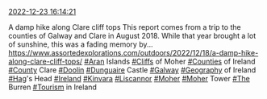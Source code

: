 [2022-12-23 16:14:21](https://mstdn.social/@hill_wanderer/109563875256296861)

A damp hike along Clare cliff tops This report comes from a trip to the counties of Galway and Clare in August 2018. While that year brought a lot of sunshine, this was a fading memory by... <a href="https://www.assortedexplorations.com/outdoors/2022/12/18/a-damp-hike-along-clare-cliff-tops/" target="_blank" rel="nofollow noopener noreferrer" translate="no">https://www.assortedexplorations.com/outdoors/2022/12/18/a-damp-hike-along-clare-cliff-tops/</a> <a href="https://mstdn.social/tags/Aran" class="mention hashtag" rel="tag">#Aran</a> Islands <a href="https://mstdn.social/tags/Cliffs" class="mention hashtag" rel="tag">#Cliffs</a> of Moher <a href="https://mstdn.social/tags/Counties" class="mention hashtag" rel="tag">#Counties</a> of Ireland <a href="https://mstdn.social/tags/County" class="mention hashtag" rel="tag">#County</a> Clare <a href="https://mstdn.social/tags/Doolin" class="mention hashtag" rel="tag">#Doolin</a> <a href="https://mstdn.social/tags/Dunguaire" class="mention hashtag" rel="tag">#Dunguaire</a> Castle <a href="https://mstdn.social/tags/Galway" class="mention hashtag" rel="tag">#Galway</a> <a href="https://mstdn.social/tags/Geography" class="mention hashtag" rel="tag">#Geography</a> of Ireland <a href="https://mstdn.social/tags/Hag" class="mention hashtag" rel="tag">#Hag</a>&#39;s Head <a href="https://mstdn.social/tags/Ireland" class="mention hashtag" rel="tag">#Ireland</a> <a href="https://mstdn.social/tags/Kinvara" class="mention hashtag" rel="tag">#Kinvara</a> <a href="https://mstdn.social/tags/Liscannor" class="mention hashtag" rel="tag">#Liscannor</a> <a href="https://mstdn.social/tags/Moher" class="mention hashtag" rel="tag">#Moher</a> <a href="https://mstdn.social/tags/Moher" class="mention hashtag" rel="tag">#Moher</a> Tower <a href="https://mstdn.social/tags/The" class="mention hashtag" rel="tag">#The</a> Burren <a href="https://mstdn.social/tags/Tourism" class="mention hashtag" rel="tag">#Tourism</a> in Ireland